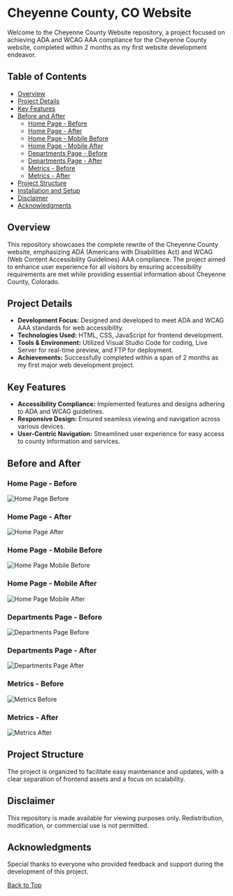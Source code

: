 <a id="top"></a>

# Cheyenne County, CO Website
Welcome to the Cheyenne County Website repository, a project focused on achieving ADA and WCAG AAA compliance for the Cheyenne County website, completed within 2 months as my first website development endeavor.

## Table of Contents
- [Overview](#overview)
- [Project Details](#project-details)
- [Key Features](#key-features)
- [Before and After](#before-and-after)
  - [Home Page - Before](#home-page---before)
  - [Home Page - After](#home-page---after)
  - [Home Page - Mobile Before](#home-page---mobile-before)
  - [Home Page - Mobile After](#home-page---mobile-after)
  - [Departments Page - Before](#departments-page---before)
  - [Departments Page - After](#departments-page---after)
  - [Metrics - Before](#metrics---before)
  - [Metrics - After](#metrics---after)
- [Project Structure](#project-structure)
- [Installation and Setup](#installation-and-setup)
- [Disclaimer](#disclaimer)
- [Acknowledgments](#acknowledgments)

## Overview
This repository showcases the complete rewrite of the Cheyenne County website, emphasizing ADA (Americans with Disabilities Act) and WCAG (Web Content Accessibility Guidelines) AAA compliance. The project aimed to enhance user experience for all visitors by ensuring accessibility requirements are met while providing essential information about Cheyenne County, Colorado.

## Project Details
- **Development Focus:** Designed and developed to meet ADA and WCAG AAA standards for web accessibility.
- **Technologies Used:** HTML, CSS, JavaScript for frontend development.
- **Tools & Environment:** Utilized Visual Studio Code for coding, Live Server for real-time preview, and FTP for deployment.
- **Achievements:** Successfully completed within a span of 2 months as my first major web development project.

## Key Features
- **Accessibility Compliance:** Implemented features and designs adhering to ADA and WCAG guidelines.
- **Responsive Design:** Ensured seamless viewing and navigation across various devices.
- **User-Centric Navigation:** Streamlined user experience for easy access to county information and services.

## Before and After
### Home Page - Before
![Home Page Before](/screenshots/cheyenne_county_home_before.png?raw=true "Home Page Before")

### Home Page - After
![Home Page After](/screenshots/cheyenne_county_home_after.png?raw=true "Home Page After")

### Home Page - Mobile Before
![Home Page Mobile Before](/screenshots/cheyenne_county_home_mobile_before.png?raw=true "Home Page Mobile Before")

### Home Page - Mobile After
![Home Page Mobile After](/screenshots/cheyenne_county_home_mobile_after.png?raw=true "Home Page Mobile After")

### Departments Page - Before
![Departments Page Before](/screenshots/cheyenne_county_departments_before.png?raw=true "Departments Page Before")

### Departments Page - After
![Departments Page After](/screenshots/cheyenne_county_departments_after.png?raw=true "Departments Page After")

### Metrics - Before
![Metrics Before](/screenshots/old_website_desktop_metrics.png?raw=true "Metrics Before")

### Metrics - After
![Metrics After](/screenshots/new_website_desktop_metrics.png?raw=true "Metrics After")

## Project Structure
The project is organized to facilitate easy maintenance and updates, with a clear separation of frontend assets and a focus on scalability.

## Disclaimer
This repository is made available for viewing purposes only. Redistribution, modification, or commercial use is not permitted.

## Acknowledgments
Special thanks to everyone who provided feedback and support during the development of this project.

[Back to Top](#top)